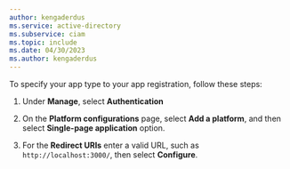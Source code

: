 ```yaml
---
author: kengaderdus
ms.service: active-directory
ms.subservice: ciam
ms.topic: include
ms.date: 04/30/2023
ms.author: kengaderdus
---
```

To specify your app type to your app registration, follow these steps: 

1. Under **Manage**, select **Authentication** 

1. On the **Platform configurations** page, select **Add a platform**, and then select **Single-page application** option.
    
1. For the **Redirect URIs** enter a valid URL, such as `http://localhost:3000/`, then select **Configure**.
